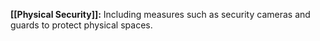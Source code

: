 **[[Physical Security]]:** Including measures such as security cameras and guards to protect physical spaces.